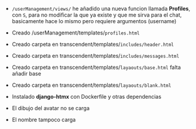 - `/userManagement/views/` he añadido una nueva funcion llamada **Profiles**, con `S`, para no modificar la que ya existe y que me sirva para el chat, basicamente hace lo mismo pero requiere argumentos (username)

- Creado /userManagement/templates/`profiles.html`
- Creado carpeta en transcendent/templates/`includes/header.html`
- Creado carpeta en transcendent/templates/`includes/messages.html`
- Creado carpeta en transcendent/templates/`layaouts/base.html` falta añadir base
- Creado carpeta en transcendent/templates/`layaouts/blank.html`
- Instalado **django-htmx** con Dockerfile y otras dependencias
- El dibujo del avatar no se carga
- El nombre tampoco carga